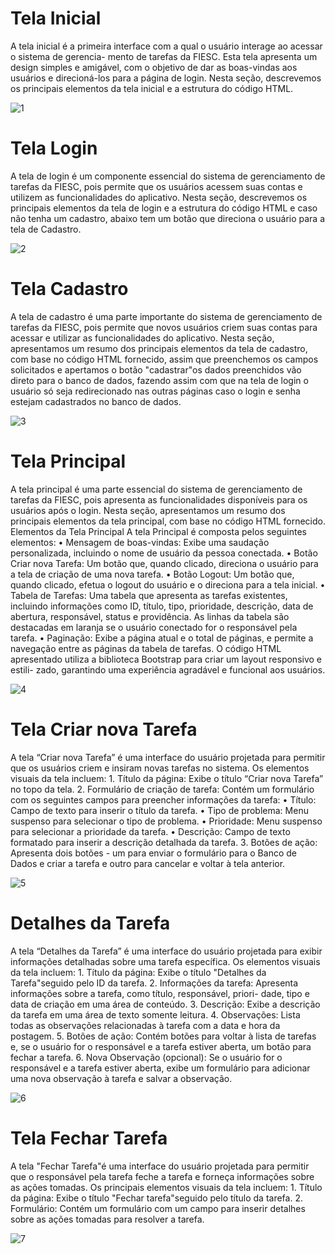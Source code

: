 <h1>Tela Inicial</h1>

A tela inicial é a primeira interface com a qual o usuário interage ao acessar o sistema de gerencia-
mento de tarefas da FIESC. Esta tela apresenta um design simples e amigável, com o objetivo de dar as
boas-vindas aos usuários e direcioná-los para a página de login. Nesta seção, descrevemos os principais
elementos da tela inicial e a estrutura do código HTML.

![1](https://github.com/alexandrepino/Aplicativo_web_fiesc/assets/60200989/23db4fd2-7313-45fd-8a8e-be11cdc7b126)

<h1>Tela Login</h1>

A tela de login é um componente essencial do sistema de gerenciamento de tarefas da FIESC, pois
permite que os usuários acessem suas contas e utilizem as funcionalidades do aplicativo. Nesta seção,
descrevemos os principais elementos da tela de login e a estrutura do código HTML e caso não tenha um
cadastro, abaixo tem um botão que direciona o usuário para a tela de Cadastro.

![2](https://github.com/alexandrepino/Aplicativo_web_fiesc/assets/60200989/1f34a591-565a-4259-b915-60d586031e1f)

<h1>Tela Cadastro</h1>
A tela de cadastro é uma parte importante do sistema de gerenciamento de tarefas da FIESC, pois
permite que novos usuários criem suas contas para acessar e utilizar as funcionalidades do aplicativo.
Nesta seção, apresentamos um resumo dos principais elementos da tela de cadastro, com base no código
HTML fornecido, assim que preenchemos os campos solicitados e apertamos o botão "cadastrar"os dados
preenchidos vão direto para o banco de dados, fazendo assim com que na tela de login o usuário só seja
redirecionado nas outras páginas caso o login e senha estejam cadastrados no banco de dados.

![3](https://github.com/alexandrepino/Aplicativo_web_fiesc/assets/60200989/a05ff539-f87e-4eba-8e20-a924e805ad71)

<h1>Tela Principal</h1>
A tela principal é uma parte essencial do sistema de gerenciamento de tarefas da FIESC, pois apresenta
as funcionalidades disponíveis para os usuários após o login. Nesta seção, apresentamos um resumo dos
principais elementos da tela principal, com base no código HTML fornecido.
Elementos da Tela Principal
A tela Principal é composta pelos seguintes elementos:
• Mensagem de boas-vindas: Exibe uma saudação personalizada, incluindo o nome de usuário da
pessoa conectada.
• Botão Criar nova Tarefa: Um botão que, quando clicado, direciona o usuário para a tela de
criação de uma nova tarefa.
• Botão Logout: Um botão que, quando clicado, efetua o logout do usuário e o direciona para a
tela inicial.
• Tabela de Tarefas: Uma tabela que apresenta as tarefas existentes, incluindo informações como
ID, título, tipo, prioridade, descrição, data de abertura, responsável, status e providência. As linhas
da tabela são destacadas em laranja se o usuário conectado for o responsável pela tarefa.
• Paginação: Exibe a página atual e o total de páginas, e permite a navegação entre as páginas da
tabela de tarefas.
O código HTML apresentado utiliza a biblioteca Bootstrap para criar um layout responsivo e estili-
zado, garantindo uma experiência agradável e funcional aos usuários.

![4](https://github.com/alexandrepino/Aplicativo_web_fiesc/assets/60200989/c9d06dbd-7250-48eb-9fae-088008daa3e0)

<h1>Tela Criar nova Tarefa</h1>
A tela “Criar nova Tarefa” é uma interface do usuário projetada para permitir que os usuários criem
e insiram novas tarefas no sistema. Os elementos visuais da tela incluem:
1. Título da página: Exibe o título “Criar nova Tarefa” no topo da tela.
2. Formulário de criação de tarefa: Contém um formulário com os seguintes campos para preencher
informações da tarefa:
• Título: Campo de texto para inserir o título da tarefa.
• Tipo de problema: Menu suspenso para selecionar o tipo de problema.
• Prioridade: Menu suspenso para selecionar a prioridade da tarefa.
• Descrição: Campo de texto formatado para inserir a descrição detalhada da tarefa.
3. Botões de ação: Apresenta dois botões - um para enviar o formulário para o Banco de Dados e
criar a tarefa e outro para cancelar e voltar à tela anterior.

![5](https://github.com/alexandrepino/Aplicativo_web_fiesc/assets/60200989/63677456-18e8-4b72-b8f0-239c0cf1491c)

<h1>Detalhes da Tarefa</h1>
A tela “Detalhes da Tarefa” é uma interface do usuário projetada para exibir informações detalhadas
sobre uma tarefa específica. Os elementos visuais da tela incluem:
1. Título da página: Exibe o título "Detalhes da Tarefa"seguido pelo ID da tarefa.
2. Informações da tarefa: Apresenta informações sobre a tarefa, como título, responsável, priori-
dade, tipo e data de criação em uma área de conteúdo.
3. Descrição: Exibe a descrição da tarefa em uma área de texto somente leitura.
4. Observações: Lista todas as observações relacionadas à tarefa com a data e hora da postagem.
5. Botões de ação: Contém botões para voltar à lista de tarefas e, se o usuário for o responsável e
a tarefa estiver aberta, um botão para fechar a tarefa.
6. Nova Observação (opcional): Se o usuário for o responsável e a tarefa estiver aberta, exibe um
formulário para adicionar uma nova observação à tarefa e salvar a observação.

![6](https://github.com/alexandrepino/Aplicativo_web_fiesc/assets/60200989/6c11a5d1-0d8a-4038-b048-cf6ce1409307)

<h1>Tela Fechar Tarefa</h1>
A tela "Fechar Tarefa"é uma interface do usuário projetada para permitir que o responsável pela
tarefa feche a tarefa e forneça informações sobre as ações tomadas. Os principais elementos visuais da
tela incluem:
1. Título da página: Exibe o título "Fechar tarefa"seguido pelo título da tarefa.
2. Formulário: Contém um formulário com um campo para inserir detalhes sobre as ações tomadas
para resolver a tarefa.

![7](https://github.com/alexandrepino/Aplicativo_web_fiesc/assets/60200989/3df76db8-97fb-4234-907c-f0f7cb168138)
